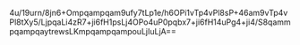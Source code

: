 4u/19urn/8jn6+Ompqampqam9ufy7tLp1e/h6OPi1vTp4vPl8sP+46am9vTp4vPl8tXy5/LjpqaLi4zR7+ji6fH1psLj4OPo4uP0pqbx7+ji6fH14uPg4+ji4/S8qammpqampqaytrewsLKmpqampqampouLjIuLjA==